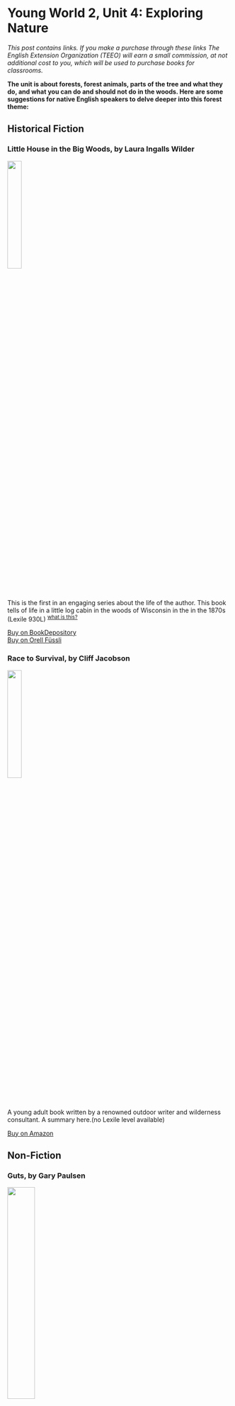 # Young World 2, Unit 4: Exploring Nature
*This post contains links. If you make a purchase through these links The English Extension Organization (TEEO) will earn a small commission, at not additional cost to you, which will be used to purchase books for classrooms.*

**The unit is about forests, forest animals, parts of the tree and what they do, and what you can do and should not do in the woods.  Here are some suggestions for native English speakers to delve deeper into this forest theme:**

## Historical Fiction
### Little House in the Big Woods, by Laura Ingalls Wilder

<img src="https://imgur.com/oUOkUq9.png" width="25%" />

This is the first in an engaging series about the life of the author. This book tells of life  in a little log cabin in the woods of Wisconsin in the in the 1870s (Lexile 930L)  <sup>[what is this?](/resources/Lexile%20measures)</sup>

<a href="https://www.bookdepository.com/Little-House-Big-Woods-Laura-Ingalls-Wilder/9780064400015?ref=grid-view&qid=1665843122581&sr=1-1" rel="nofollow"> Buy on BookDepository</a>  
<a href="https://www.orellfuessli.ch/shop/home/artikeldetails/A1002848480" rel="nofollow">Buy on Orell Füssli</a>

### Race to Survival, by Cliff Jacobson

<img src="https://i.imgur.com/NZ9mxjg.png" width="25%" />

A young adult book written by a renowned outdoor writer and wilderness consultant.  A summary here.(no Lexile level available)

<a href="https://www.amazon.com/Justin-Codys-Race-to-Survival/dp/0997476834/ref=sr_1_1?adid=082VK13VJJCZTQYGWWCZ&campaign=211041&creative=374001&keywords=Race+to+Survival&qid=1673878233&s=books&sr=1-1" rel="nofollow"> Buy on Amazon</a>  





## Non-Fiction



### Guts, by Gary Paulsen
<img src="https://i.imgur.com/iPL74ef.png" width="35%" />

At some point during Oberstufe (Swiss Middle School), there's a huge chance your child will be required to read "Hatchet",  a fictional book by Gary Paulsen.  "Guts" tells some of the real stories behind "Hatchet" of surviving in the woods.  Full of humor.  ( Lexile NC1230L)  <sup>[what is this?](/resources/Lexile%20measures)</sup>
<a href="https://www.bookdepository.com/Guts-Gary-Paulsen/9780440407126?ref=grid-view&qid=1673879187868&sr=1-1" rel="nofollow"> Buy on BookDepository</a>  
<a href="https://www.orellfuessli.ch/shop/home/artikeldetails/A1006227112" rel="nofollow">Buy on Orell Füssli</a>

### Gone to the Woods,  A True Story of  Growing up in the Wild, by Gary Paulsen

<img src="https://i.imgur.com/7ku9Sld.png" width="25%" />

Here's another book by Gary Paulsen, prolific American author of both fiction and non-fiction.  "Gone to the Woods" is a biography of his childhood.   ( Lexile 1030L)  <sup>[what is this?](/resources/Lexile%20measures)</sup>

<a href="https://www.bookdepository.com/Gone-the-Woods-True-Story-of-Growing-Up-in-the-Wild-Gary-Paulsen/9781529047721" rel="nofollow"> Buy on BookDepository</a>  
<a href="https://www.orellfuessli.ch/shop/home/artikeldetails/A1059151245" rel="nofollow">Buy on Orell Füssli</a>


## Fiction
### Gone Camping: A Novel in Verse, by Tamara Will Wissinger

<img src="https://i.imgur.com/Bg066im.jpg" width="25%" />

Have lots of fun reading about Lucy's camping adventures, with the story told in various forms of verse.  Learn how to camp, laugh at the funny stories, and be exposed to rhyming couplets and quatrains and limericks and more. (no Lexile levels are given to poetry)

<a href="https://www.bookdepository.com/Gone-Camping-Novel-Verse-Tamera-Will-Wissinger/9781328596345?ref=grid-view&qid=1673878569329&sr=1-1" rel="nofollow"> Buy on BookDepository</a>  
<a href="https://www.orellfuessli.ch/shop/home/artikeldetails/A1052920702" rel="nofollow">Buy on Orell Füssli</a>

### The Great Kapok Tree : A Tale of the Amazon Rain Forest, by Lynne Cherry

<img src="https://i.imgur.com/KmTXAF1.png" width="25%" />

In the rainforest, a man falls asleep, exhausted after trying to cut down a giant Kapok tree, which is home to many animals.   While he sleeps, various forest residents whisper in his ear to try to convince him to stop.  Contains lovely illustrations.  Can be used to discuss point of view, ( Lexile 590L)  <sup>[what is this?](/resources/Lexile%20measures)</sup>

<a href="https://www.bookdepository.com/Great-Kapok-Tree-Lynne-Cherry/9780152026141?ref=grid-view&qid=1673880321369&sr=1-1" rel="nofollow"> Buy on BookDepository</a>  
<a href="https://www.orellfuessli.ch/shop/home/artikeldetails/A1004838818" rel="nofollow">Buy on Orell Füssli</a>

### The Jungle Book, by Rudyard Kipling

<img src="https://imgur.com/p7BPDMw.png" width="25%" />

An essential classic.  Set in central India, this famous story tells the tale of of Mowgli, a boy who is raised by a pack of wolves. He meets Shere Khan, the tiger, Baloo the bear, and Bagheera panther and learns the laws of the jungle. ( Lexile 1020L)  <sup>[what is this?](/resources/Lexile%20measures)</sup>

<a href="https://www.bookdepository.com/Jungle-Book-Rudyard-Kipling/9780141325293?ref=grid-view&qid=1665843348245&sr=1-2" rel="nofollow"> Buy on BookDepository</a>  
<a href="https://www.orellfuessli.ch/shop/home/artikeldetails/A1064790702" rel="nofollow">Buy on Orell Füssli</a>

## Supplemental Activity
Go on a Jungle Trek!  Even here in Switzerland, you have the chance to head into a Rain Forest and see what it's like.  Take a trip to .   [Papiliorama](https://www.papiliorama.ch/en/our-live-exhibits/) Just remember, it's humid in there! 

<!--stackedit_data:
eyJoaXN0b3J5IjpbLTE5NjA4MjY3OTgsLTc1OTg1NTM3NSwxMT
UyNjQzNjkyLDE4MTAxMDk3NSwyMDY1Mjg4NjI5XX0=
-->